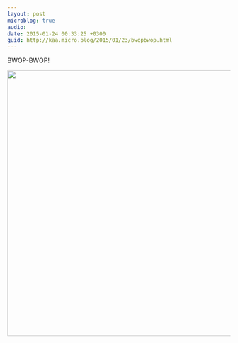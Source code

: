 ```yaml
---
layout: post
microblog: true
audio: 
date: 2015-01-24 00:33:25 +0300
guid: http://kaa.micro.blog/2015/01/23/bwopbwop.html
---
```

BWOP-BWOP!

<img src="https://micro.kaa.bz/uploads/2018/6daead0b46.jpg" width="600" height="600" />
